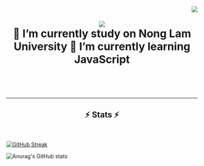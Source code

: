 <!-- # 👋 Hi there!!  ✨ Im Oleny Developer ✨

## 🔭 I’m currently study on Nong Lam University
## 🌱 I’m currently learning JavaScript -->

<!--

**kleitusOleny/kleitusOleny** is a ✨ _special_ ✨ repository because its `README.md` (this file) appears on your GitHub profile.

Here are some ideas to get you started:

- 🔭 I’m currently working on ...
- 🌱 I’m currently learning ...
- 👯 I’m looking to collaborate on ...
- 🤔 I’m looking for help with ...
- 💬 Ask me about ...
- 📫 How to reach me: ...
- 😄 Pronouns: ...
- ⚡ Fun fact: ...
-->
<img align="right" src="https://visitor-badge.laobi.icu/badge?page_id=salesp07.salesp07" />

<h1 align="center">
    <img src="https://readme-typing-svg.herokuapp.com/?font=Righteous&size=35&center=true&vCenter=true&width=500&height=70&duration=4000&lines=Hi+There!+👋;+✨+Im+Oleny+Developer+✨;" />
    <br/>
🔭 I’m currently study on Nong Lam University
🌱 I’m currently learning JavaScript
</h1>

 <br/><br/><br/>
</div>
<hr/>

<h2 align="center">⚡ Stats ⚡</h2>
<br>

[![GitHub Streak](https://streak-stats.demolab.com/?user=kleitusOleny&theme=dark)](https://git.io/streak-stats)

![Anurag's GitHub stats](https://github-readme-stats.vercel.app/api?username=kleitusOleny&show_icons=true&theme=radical)
